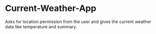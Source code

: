 # Current-Weather-App
Asks for location permission from the user and gives the current weather data like temperature and summary. 
